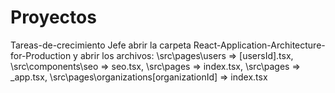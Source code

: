 # Proyectos
Tareas-de-crecimiento
Jefe abrir la carpeta React-Application-Architecture-for-Production
y abrir los archivos: \src\pages\users => [usersId].tsx, \src\components\seo => seo.tsx, \src\pages => index.tsx,
\src\pages => _app.tsx,
\src\pages\organizations\[organizationId] => index.tsx
